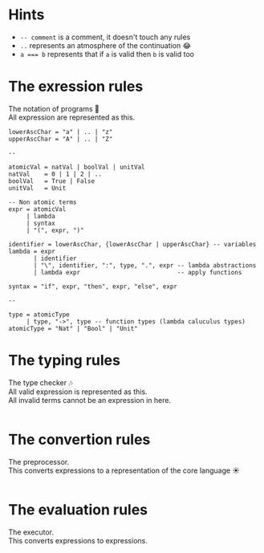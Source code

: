# Hints

- `-- comment` is a comment, it doesn't touch any rules
- `..` represents an atmosphere of the continuation :joy:
- `a === b` represents that if `a` is valid then `b` is valid too

<!--TODO
# The core language rules
-->

# The exression rules
The notation of programs :notebook:  
All expression are represented as this.

<!--TODO
- the if syntax will be represented as the case syntax of the core lang
-->

```
lowerAscChar = "a" | .. | "z"
upperAscChar = "A" | .. | "Z"

--

atomicVal = natVal | boolVal | unitVal
natVal    = 0 | 1 | 2 | ..
boolVal   = True | False
unitVal   = Unit

-- Non atomic terms
expr = atomicVal
     | lambda
     | syntax
     | "(", expr, ")"

identifier = lowerAscChar, {lowerAscChar | upperAscChar} -- variables
lambda = expr
       | identifier
       | "\", identifier, ":", type, ".", expr -- lambda abstractions
       | lambda expr                           -- apply functions

syntax = "if", expr, "then", expr, "else", expr

--

type = atomicType
     | type, "->", type -- function types (lambda caluculus types)
atomicType = "Nat" | "Bool" | "Unit"
```


# The typing rules
The type checker :notes:  
All valid expression is represented as this.  
All invalid terms cannot be an expression in here.

```
```


# The convertion rules
The preprocessor.  
This converts expressions to a representation of the core language :sunny:

```
```


# The evaluation rules
The executor.  
This converts expressions to expressions.

```
```
